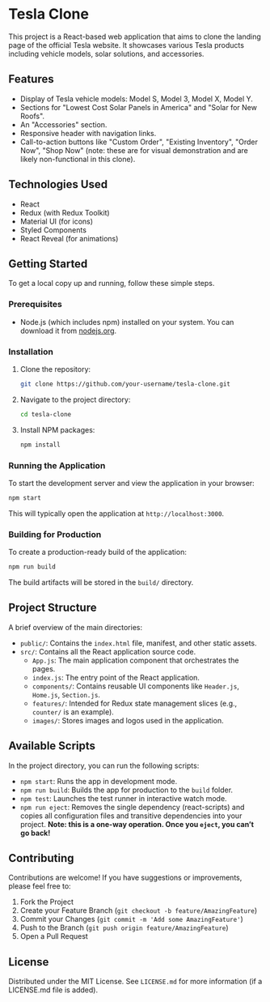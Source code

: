 # Tesla Clone

This project is a React-based web application that aims to clone the landing page of the official Tesla website. It showcases various Tesla products including vehicle models, solar solutions, and accessories.

## Features

*   Display of Tesla vehicle models: Model S, Model 3, Model X, Model Y.
*   Sections for "Lowest Cost Solar Panels in America" and "Solar for New Roofs".
*   An "Accessories" section.
*   Responsive header with navigation links.
*   Call-to-action buttons like "Custom Order", "Existing Inventory", "Order Now", "Shop Now" (note: these are for visual demonstration and are likely non-functional in this clone).

## Technologies Used

*   React
*   Redux (with Redux Toolkit)
*   Material UI (for icons)
*   Styled Components
*   React Reveal (for animations)

## Getting Started

To get a local copy up and running, follow these simple steps.

### Prerequisites

*   Node.js (which includes npm) installed on your system. You can download it from [nodejs.org](https://nodejs.org/).

### Installation

1.  Clone the repository:
    ```bash
    git clone https://github.com/your-username/tesla-clone.git
    ```
2.  Navigate to the project directory:
    ```bash
    cd tesla-clone
    ```
3.  Install NPM packages:
    ```bash
    npm install
    ```

### Running the Application

To start the development server and view the application in your browser:

```bash
npm start
```
This will typically open the application at `http://localhost:3000`.

### Building for Production

To create a production-ready build of the application:

```bash
npm run build
```
The build artifacts will be stored in the `build/` directory.

## Project Structure

A brief overview of the main directories:

*   `public/`: Contains the `index.html` file, manifest, and other static assets.
*   `src/`: Contains all the React application source code.
    *   `App.js`: The main application component that orchestrates the pages.
    *   `index.js`: The entry point of the React application.
    *   `components/`: Contains reusable UI components like `Header.js`, `Home.js`, `Section.js`.
    *   `features/`: Intended for Redux state management slices (e.g., `counter/` is an example).
    *   `images/`: Stores images and logos used in the application.

## Available Scripts

In the project directory, you can run the following scripts:

*   `npm start`: Runs the app in development mode.
*   `npm run build`: Builds the app for production to the `build` folder.
*   `npm test`: Launches the test runner in interactive watch mode.
*   `npm run eject`: Removes the single dependency (react-scripts) and copies all configuration files and transitive dependencies into your project. **Note: this is a one-way operation. Once you `eject`, you can’t go back!**

## Contributing

Contributions are welcome! If you have suggestions or improvements, please feel free to:
1.  Fork the Project
2.  Create your Feature Branch (`git checkout -b feature/AmazingFeature`)
3.  Commit your Changes (`git commit -m 'Add some AmazingFeature'`)
4.  Push to the Branch (`git push origin feature/AmazingFeature`)
5.  Open a Pull Request

## License

Distributed under the MIT License. See `LICENSE.md` for more information (if a LICENSE.md file is added).
